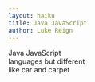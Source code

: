 ```yaml
---
layout: haiku
title: Java JavaScript
author: Luke Reign
---
```


Java JavaScript<br>
languages but different<br>
like car and carpet<br>